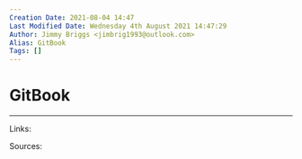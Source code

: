 ```yaml
---
Creation Date: 2021-08-04 14:47
Last Modified Date: Wednesday 4th August 2021 14:47:29
Author: Jimmy Briggs <jimbrig1993@outlook.com>
Alias: GitBook
Tags: []
---
```


# GitBook

***

Links: 

Sources:

